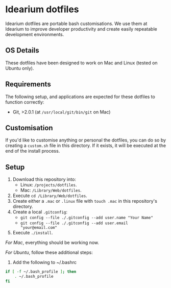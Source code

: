 # Idearium dotfiles

Idearium dotfiles are portable bash customisations. We use them at Idearium to improve developer productivity and create easily repeatable development environments.

## OS Details

These dotfiles have been designed to work on Mac and Linux (tested on Ubuntu only).

## Requirements

The following setup, and applications are expected for these dotfiles to function correctly:

- Git, >2.0.1 (at `/usr/local/git/bin/git` on Mac)

## Customisation

If you'd like to customise anything or personal the dotfiles, you can do so by creating a `custom.sh` file in this directory. If it exists, it will be executed at the end of the install process.

## Setup

1. Download this repository into:
    - Linux: `/projects/dotfiles`.
    - Mac: `/Library/Web/dotfiles`.
1. Execute `cd /Library/Web/dotfiles`.
1. Create either a `.mac` or `.linux` file with `touch .mac` in this repository's directory.
1. Create a local `.gitconfig`:
    - `git config --file ./.gitconfig --add user.name "Your Name"`
    - `git config --file ./.gitconfig --add user.email "your@email.com"`
1. Execute `./install`.

_For Mac_, everything should be working now.

_For Ubuntu_, follow these additional steps:

1. Add the following to ~/.bashrc

```sh
if [ -f ~/.bash_profile ]; then
    . ~/.bash_profile
fi
```
